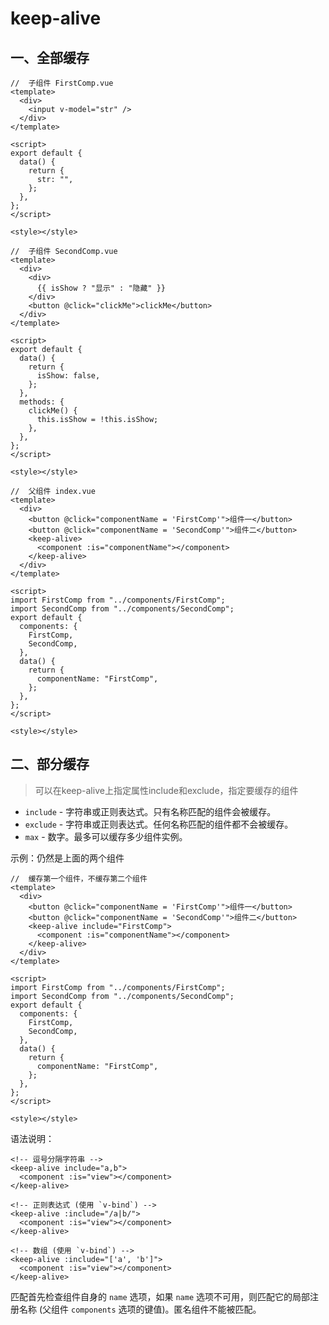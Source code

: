 # keep-alive

## 一、全部缓存

```vue
//	子组件 FirstComp.vue
<template>
  <div>
    <input v-model="str" />
  </div>
</template>

<script>
export default {
  data() {
    return {
      str: "",
    };
  },
};
</script>

<style></style>

```

```vue
//	子组件 SecondComp.vue
<template>
  <div>
    <div>
      {{ isShow ? "显示" : "隐藏" }}
    </div>
    <button @click="clickMe">clickMe</button>
  </div>
</template>

<script>
export default {
  data() {
    return {
      isShow: false,
    };
  },
  methods: {
    clickMe() {
      this.isShow = !this.isShow;
    },
  },
};
</script>

<style></style>

```

```vue
//	父组件 index.vue
<template>
  <div>
    <button @click="componentName = 'FirstComp'">组件一</button>
    <button @click="componentName = 'SecondComp'">组件二</button>
    <keep-alive>
      <component :is="componentName"></component>
    </keep-alive>
  </div>
</template>

<script>
import FirstComp from "../components/FirstComp";
import SecondComp from "../components/SecondComp";
export default {
  components: {
    FirstComp,
    SecondComp,
  },
  data() {
    return {
      componentName: "FirstComp",
    };
  },
};
</script>

<style></style>

```

## 二、部分缓存

> 可以在keep-alive上指定属性include和exclude，指定要缓存的组件

- `include` - 字符串或正则表达式。只有名称匹配的组件会被缓存。
- `exclude` - 字符串或正则表达式。任何名称匹配的组件都不会被缓存。
- `max` - 数字。最多可以缓存多少组件实例。

示例：仍然是上面的两个组件

```vue
//	缓存第一个组件，不缓存第二个组件
<template>
  <div>
    <button @click="componentName = 'FirstComp'">组件一</button>
    <button @click="componentName = 'SecondComp'">组件二</button>
    <keep-alive include="FirstComp">
      <component :is="componentName"></component>
    </keep-alive>
  </div>
</template>

<script>
import FirstComp from "../components/FirstComp";
import SecondComp from "../components/SecondComp";
export default {
  components: {
    FirstComp,
    SecondComp,
  },
  data() {
    return {
      componentName: "FirstComp",
    };
  },
};
</script>

<style></style>

```

语法说明：

```vue
<!-- 逗号分隔字符串 -->
<keep-alive include="a,b">
  <component :is="view"></component>
</keep-alive>

<!-- 正则表达式 (使用 `v-bind`) -->
<keep-alive :include="/a|b/">
  <component :is="view"></component>
</keep-alive>

<!-- 数组 (使用 `v-bind`) -->
<keep-alive :include="['a', 'b']">
  <component :is="view"></component>
</keep-alive>
```

匹配首先检查组件自身的 `name` 选项，如果 `name` 选项不可用，则匹配它的局部注册名称 (父组件 `components` 选项的键值)。匿名组件不能被匹配。